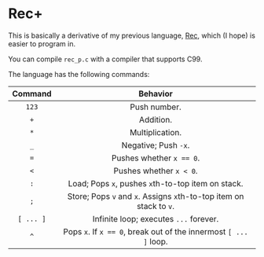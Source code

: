 # Rec+
This is basically a derivative of my previous language, [Rec](https://github.com/jfioasd/rec), which (I hope) is easier to program in.

You can compile `rec_p.c` with a compiler that supports C99.

The language has the following commands:

|Command|Behavior|
|:--:| :--:|
|`123`| Push number.|
|`+`| Addition. |
|`*`| Multiplication. |
|`_`| Negative; Push `-x`. |
|`=`| Pushes whether `x == 0`. |
|`<`| Pushes whether `x < 0`. |
|`:`| Load; Pops `x`, pushes `x`th-to-top item on stack. |
|`;`| Store; Pops `v` and `x`. Assigns `x`th-to-top item on stack to `v`.|
|`[ ... ]`| Infinite loop; executes <code>...</code> forever. |
|`^`| Pops `x`. If `x == 0`, break out of the innermost `[ ... ]` loop. |
